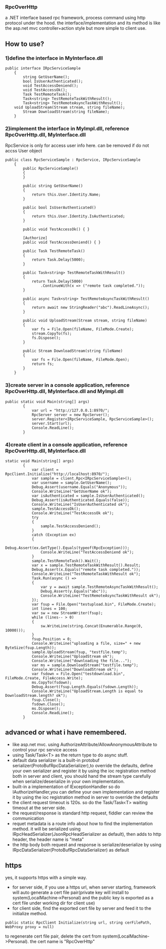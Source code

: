 ﻿### RpcOverHttp
a .NET interface based rpc framework, process command using http protocol under the hood.
the interface/implementation and its method is like the asp.net mvc controller+action style but more simple to client use.


## How to use?
### 1)define the interface in MyInterface.dll
```
public interface IRpcServiceSample
    {
        string GetUserName();
        bool IsUserAuthenticated();
        void TestAccessDeniend();
        void TestAccessOk();
        Task TestRemoteTask();
        Task<string> TestRemoteTaskWithResult();
        Task<string> TestRemoteAsyncTaskWithResult();
	void UploadStream(Stream stream, string fileName);
        Stream DownloadStream(string fileName);
    }

```

### 2)implement the interface in MyImpl.dll, reference RpcOverHttp.dll, MyInterface.dll

 RpcService is only for access user info here. can be removed if do not accss User object

````
public class RpcServiceSample : RpcService, IRpcServiceSample
    {
        public RpcServiceSample()
        {
        }

        public string GetUserName()
        {
            return this.User.Identity.Name;
        }

        public bool IsUserAuthenticated()
        {
            return this.User.Identity.IsAuthenticated;
        }

        public void TestAccessOk() { }

        [Authorize]
        public void TestAccessDeniend() { }

        public Task TestRemoteTask()
        {
            return Task.Delay(5000);
        }

        public Task<string> TestRemoteTaskWithResult()
        {
            return Task.Delay(5000)
                .ContinueWith(x => ("remote task completed."));
        }

        public async Task<string> TestRemoteAsyncTaskWithResult()
        {
            return await new StringReader("abc").ReadLineAsync();
        }
	
        public void UploadStream(Stream stream, string fileName)
        {
            var fs = File.Open(fileName, FileMode.Create);
            stream.CopyTo(fs);
            fs.Dispose();
        }

        public Stream DownloadStream(string fileName)
        {
            var fs = File.Open(fileName, FileMode.Open);
            return fs;
        }
    }

````

### 3)create server in a console application, reference RpcOverHttp.dll, MyInterface.dll and MyImpl.dll
```
public static void Main(string[] args)
        {
            var url = "http://127.0.0.1:8970/";
            RpcServer server = new RpcServer();
            server.Register<IRpcServiceSample, RpcServiceSample>();
            server.Start(url);
            Console.ReadLine();
        }

```

### 4)create client in a console application, reference RpcOverHttp.dll, MyInterface.dll

```
static void Main(string[] args)
        {
            var client = RpcClient.Initialize("http://localhost:8970/");
            var sample = client.Rpc<IRpcServiceSample>();
            var username = sample.GetUserName();
            Debug.Assert(username.Equals("Anonymous"));
            Console.WriteLine("GetUserName ok");
            var isAuthenticated = sample.IsUserAuthenticated();
            Debug.Assert(isAuthenticated.Equals(false));
            Console.WriteLine("IsUserAuthenticated ok");
            sample.TestAccessOk();
            Console.WriteLine("TestAccessOk ok");
            try
            {
                sample.TestAccessDeniend();
            }
            catch (Exception ex)
            {
                Debug.Assert(ex.GetType().Equals(typeof(RpcException)));
                Console.WriteLine("TestAccessDeniend ok");
            }
            sample.TestRemoteTask().Wait();
            var x = sample.TestRemoteTaskWithResult().Result;
            Debug.Assert(x.Equals("remote task completed."));
            Console.WriteLine("TestRemoteTaskWithResult ok");
            Task.Run(async () =>
            {
                var y = await sample.TestRemoteAsyncTaskWithResult();
                Debug.Assert(y.Equals("abc"));
                Console.WriteLine("TestRemoteAsyncTaskWithResult ok");
            });
            var fsup = File.Open("testupload.bin", FileMode.Create);
            int lines = 100;
            var sw = new StreamWriter(fsup);
            while (lines-- > 0)
            {
                sw.WriteLine(string.Concat(Enumerable.Range(0, 10000)));
            }
            fsup.Position = 0;
            Console.WriteLine("uploading a file, size=" + new ByteSize(fsup.Length));
            sample.UploadStream(fsup, "testfile.temp");
            Console.WriteLine("UploadStream ok");
            Console.WriteLine("downloading the file...");
            var ms = sample.DownloadStream("testfile.temp");
            Console.WriteLine("DownloadStream ok");
            var fsdown = File.Open("testdownload.bin", FileMode.Create, FileAccess.Write);
            ms.CopyTo(fsdown);
            Debug.Assert(fsup.Length.Equals(fsdown.Length));
            Console.WriteLine("UploadStream.Length is equal to DownloadStream.length? ok");
            fsup.Close();
            fsdown.Close();
            ms.Dispose();
            Console.ReadLine();
		}

```

## advanced or what i have remembered.

- like asp.net mvc. using AuthorizeAttribute/AllowAnonymousAttribute to control your rpc service access
- using Task/Task&lt;T&gt; as the return type to do async stuff.
- default data serializer is a built-in protobuf serializer(ProtoBufRpcDataSerializer),to override the defaults, define your own serializer and register it by using the ioc registration method both in server and client, you should hand the stream type carefully when serialize/deserialize in your own implementation.
- built-in a implementation of IExceptionHandler so do IAuthorizeHandler,you can define your own implementation and register it by using the ioc registration method in server to override the defaults
- the client request timeout is 120s. so do the Task/Task&lt;T&gt; waiting timeout at the server side.
- the request/response is standard http request, fiddler can review the communication
- requet metadata is a route info about how to find the implementation method. it will be serialized using IRpcHeadSerializer(JsonRpcHeadSerializer as default), then adds to http header, the header name is "meta"
- the http body both request and response is serialize/deserialize by using IRpcDataSerializer(ProtoBufRpcDataSerializer) as default

## https
yes, it supports https with a simple way.
- for server side, if you use a https url, when server starting, framework will auto generate a cert file pair(private key will install to system(LocalMachine->Personal) and the public key is exported as a cert file under working dir for client use)
- for client side, find the exported cert file by server and feed it to the initialize method.
```
public static RpcClient Initialize(string url, string cerFilePath, WebProxy proxy = null)
```
to regenerate cert file pair, delete the cert from system(LocalMachine->Personal). the cert name is "RpcOverHttp"

